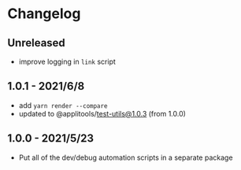 # Changelog

## Unreleased

- improve logging in `link` script

## 1.0.1 - 2021/6/8

- add `yarn render --compare`
- updated to @applitools/test-utils@1.0.3 (from 1.0.0)

## 1.0.0 - 2021/5/23

- Put all of the dev/debug automation scripts in a separate package

